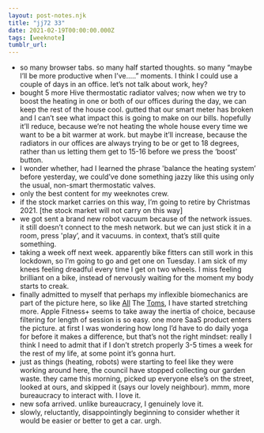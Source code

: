```yaml
---
layout: post-notes.njk
title: "jj72 33"
date: 2021-02-19T00:00:00.000Z
tags: [weeknote]
tumblr_url: 
---
```



*   so many browser tabs. so many half started thoughts. so many “maybe I’ll be more productive when I’ve…..” moments. I think I could use a couple of days in an office. let’s not talk about work, hey?
*   bought 5 more Hive thermostatic radiator valves; now when we try to boost the heating in one or both of our offices during the day, we can keep the rest of the house cool. gutted that our smart meter has broken and I can’t see what impact this is going to make on our bills. hopefully it’ll reduce, because we’re not heating the whole house every time we want to be a bit warmer at work. but maybe it’ll increase, because the radiators in our offices are always trying to be or get to 18 degrees, rather than us letting them get to 15-16 before we press the ‘boost’ button.
*   I wonder whether, had I learned the phrase 'balance the heating system’ before yesterday, we could’ve done something jazzy like this using only the usual, non-smart thermostatic valves.
*   only the best content for my weeknotes crew.
*   if the stock market carries on this way, I’m going to retire by Christmas 2021. \[the stock market will not carry on this way\]
*   we got sent a brand new robot vacuum because of the network issues. it still doesn’t connect to the mesh network. but we can just stick it in a room, press 'play’, and it vacuums. in context, that’s still quite something.
*   taking a week off next week. apparently bike fitters can still work in this lockdown, so I’m going to go and get one on Tuesday. I am sick of my knees feeling dreadful every time I get on two wheels. I miss feeling brilliant on a bike, instead of nervously waiting for the moment my body starts to creak.
*   finally admitted to myself that perhaps my inflexible biomechanics are part of the picture here, so like [All](https://scraplab.net/2021-week-6/) The [Toms](https://tomstu.art/weeknotes-54-fourth-wall#stretching), I have started stretching more. Apple Fitness+ seems to take away the inertia of choice, because filtering for length of session is so easy. one more SaaS product enters the picture. at first I was wondering how long I’d have to do daily yoga for before it makes a difference, but that’s not the right mindset: really I think I need to admit that if I don’t stretch properly 3-5 times a week for the rest of my life, at some point it’s gonna hurt.
*   just as things (heating, robots) were starting to feel like they were working around here, the council have stopped collecting our garden waste. they came this morning, picked up everyone else’s on the street, looked at ours, and skipped it (says our lovely neighbour). mmm, more bureaucracy to interact with. I love it.
*   new sofa arrived. unlike bureaucracy, I genuinely love it.
*   slowly, reluctantly, disappointingly beginning to consider whether it would be easier or better to get a car. urgh.
